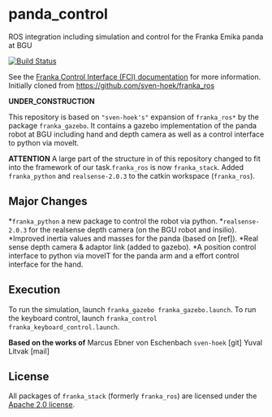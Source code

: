 # panda_control
ROS integration including simulation and control for the Franka Emika panda at BGU

[![Build Status][travis-status]][travis]

See the [Franka Control Interface (FCI) documentation][fci-docs] for more information.
Initially cloned from https://github.com/sven-hoek/franka_ros


**UNDER_CONSTRUCTION**

This repository is based on `"sven-hoek's"` expansion of `franka_ros*` by the package `franka_gazebo`.
It contains a gazebo implementation of the panda robot at BGU including hand and depth camera as well as a control interface to python via moveIt.

**ATTENTION**  A large part of the structure in of this repository changed to fit into the framework of our task.`franka_ros` is now `franka_stack`. Added `franka_python` and `realsense-2.0.3` to the catkin workspace (`franka_ros`).

## Major Changes
*`franka_python` a new package to control the robot via python.
*`realsense-2.0.3` for the realsense depth camera (on the BGU robot and insilio).
*Improved inertia values and masses for the panda (based on [ref]).
*Real sense depth camera & adaptor link (added to gazebo).
*A position control interface to python via moveIT for the panda arm and a effort control interface for the hand.



## Execution
To run the simulation, launch `franka_gazebo franka_gazebo.launch`.
To run the keyboard control, launch `franka_control franka_keyboard_control.launch`.


**Based on the works of**
Marcus Ebner von Eschenbach `sven-hoek` [git]
Yuval Litvak [mail]


## License

All packages of `franka_stack` (formerly `franka_ros`) are licensed under the [Apache 2.0 license][apache-2.0].

[apache-2.0]: https://www.apache.org/licenses/LICENSE-2.0.html
[fci-docs]: https://frankaemika.github.io/docs
[travis-status]: https://travis-ci.org/frankaemika/franka_ros.svg?branch=kinetic-devel
[travis]: https://travis-ci.org/frankaemika/franka_ros

